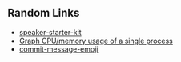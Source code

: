 
## Random Links

* [speaker-starter-kit](https://github.com/coryhouse/speaker-starter-kit/blob/master/README.md)
* [Graph CPU/memory usage of a single process](https://unix.stackexchange.com/questions/554/how-to-monitor-cpu-memory-usage-of-a-single-process)
* [commit-message-emoji](https://github.com/dannyfritz/commit-message-emoji/blob/master/README.md)


<!--stackedit_data:
eyJoaXN0b3J5IjpbLTEzNzM3OTY0NzMsMTkwNjU5MjgxMV19
-->